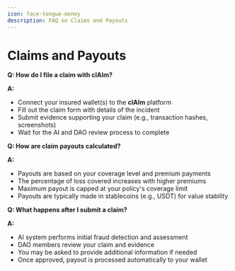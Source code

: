```yaml
---
icon: face-tongue-money
description: FAQ on Claims and Payouts
---
```


# Claims and Payouts

**Q: How do I file a claim with clAIm?**

**A:**

* Connect your insured wallet(s) to the **clAIm** platform
* Fill out the claim form with details of the incident
* Submit evidence supporting your claim (e.g., transaction hashes, screenshots)
* Wait for the AI and DAO review process to complete

**Q: How are claim payouts calculated?**

**A:**

* Payouts are based on your coverage level and premium payments
* The percentage of loss covered increases with higher premiums
* Maximum payout is capped at your policy's coverage limit
* Payouts are typically made in stablecoins (e.g., USDT) for value stability

**Q: What happens after I submit a claim?**

**A:**

* AI system performs initial fraud detection and assessment
* DAO members review your claim and evidence
* You may be asked to provide additional information if needed
* Once approved, payout is processed automatically to your wallet
